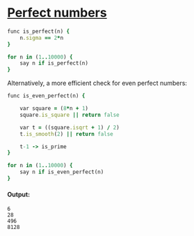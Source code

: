 [1]: http://rosettacode.org/wiki/Perfect_numbers

# [Perfect numbers][1]

```ruby
func is_perfect(n) {
    n.sigma == 2*n
}

for n in (1..10000) {
    say n if is_perfect(n)
}
```

Alternatively, a more efficient check for even perfect numbers:

```ruby
func is_even_perfect(n) {

    var square = (8*n + 1)
    square.is_square || return false

    var t = ((square.isqrt + 1) / 2)
    t.is_smooth(2) || return false

    t-1 -> is_prime
}

for n in (1..10000) {
    say n if is_even_perfect(n)
}
```

#### Output:
```
6
28
496
8128
```
